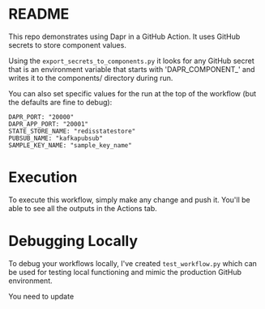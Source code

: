 # README

This repo demonstrates using Dapr in a GitHub Action. It uses GitHub secrets to store component values.

Using the `export_secrets_to_components.py` it looks for any GitHub secret that is an environment variable that starts with 'DAPR_COMPONENT_' and writes it to the components/ directory during run.

You can also set specific values for the run at the top of the workflow (but the defaults are fine to debug):

```
DAPR_PORT: "20000"
DAPR_APP_PORT: "20001"
STATE_STORE_NAME: "redisstatestore"
PUBSUB_NAME: "kafkapubsub"
SAMPLE_KEY_NAME: "sample_key_name"
```

# Execution
To execute this workflow, simply make any change and push it. You'll be able to see all the outputs in the Actions tab.

# Debugging Locally
To debug your workflows locally, I've created `test_workflow.py` which can be used for testing local functioning and mimic the production GitHub environment.

You need to update